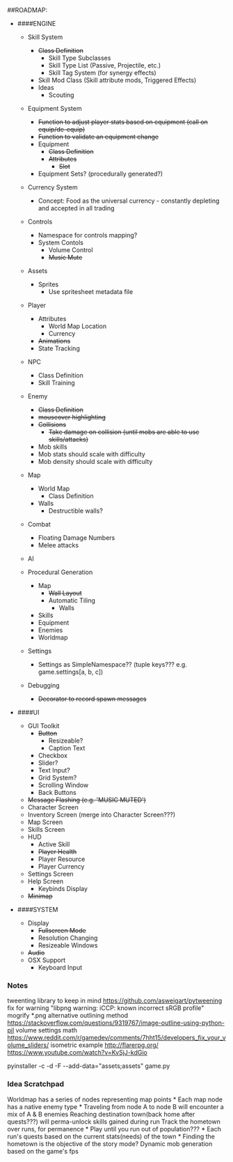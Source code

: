 ##ROADMAP:
* ####ENGINE
    * Skill System
        * ~~Class Definition~~
            * Skill Type Subclasses
            * Skill Type List (Passive, Projectile, etc.)
            * Skill Tag System (for synergy effects)
        * Skill Mod Class (Skill attribute mods, Triggered Effects)
        * Ideas
            * Scouting

    * Equipment System
        * ~~Function to adjust player stats based on equipment (call on equip/de-equip)~~
        * ~~Function to validate an equipment change~~
        * Equipment
            * ~~Class Definition~~
            * ~~Attributes~~
                * ~~Slot~~
        * Equipment Sets? (procedurally generated?)
                
    * Currency System
        * Concept: Food as the universal currency - constantly depleting and accepted in all trading
    
    * Controls
        * Namespace for controls mapping?
        * System Contols
            * Volume Control
            * ~~Music Mute~~
    
    * Assets
        * Sprites
            * Use spritesheet metadata file
    
    * Player
        * Attributes
            * World Map Location
            * Currency
        * ~~Animations~~
        * State Tracking
        
    * NPC
        * Class Definition
        * Skill Training
        
    * Enemy
        * ~~Class Definition~~
        * ~~mouseover highlighting~~
        * ~~Collisions~~
            * ~~Take damage on collision (until mobs are able to use skills/attacks)~~
        * Mob skills
        * Mob stats should scale with difficulty
        * Mob density should scale with difficulty
        
    * Map
        * World Map
            * Class Definition
        * Walls
            * Destructible walls?
        
    * Combat
        * Floating Damage Numbers
        * Melee attacks
        
    * AI
        
    * Procedural Generation
        * Map
            * ~~Wall Layout~~
            * Automatic Tiling
                * Walls
        * Skills
        * Equipment
        * Enemies
        * Worldmap
    
    * Settings
        * Settings as SimpleNamespace?? (tuple keys??? e.g. game.settings[a, b, c])
        
    * Debugging
        * ~~Decorator to record spawn messages~~

* ####UI
    * GUI Toolkit
        * ~~Button~~
            * Resizeable?
            * Caption Text
        * Checkbox
        * Slider?
        * Text Input?
        * Grid System?
        * Scrolling Window
        * Back Buttons
    * ~~Message Flashing (e.g. 'MUSIC MUTED')~~
    * Character Screen
    * Inventory Screen (merge into Character Screen???)
    * Map Screen
    * Skills Screen
    * HUD
        * Active Skill
        * ~~Player Health~~
        * Player Resource
        * Player Currency
    * Settings Screen
    * Help Screen
        * Keybinds Display
    * ~~Minimap~~

* ####SYSTEM
    * Display
        * ~~Fullscreen Mode~~
        * Resolution Changing
        * Resizeable Windows
    * ~~Audio~~
    * OSX Support
        * Keyboard Input
    
### Notes
tweenting library to keep in mind
    https://github.com/asweigart/pytweening
fix for warning "libpng warning: iCCP: known incorrect sRGB profile"
    mogrify *.png
alternative outlining method
    https://stackoverflow.com/questions/9319767/image-outline-using-python-pil
volume settings math
    https://www.reddit.com/r/gamedev/comments/7hht15/developers_fix_your_volume_sliders/
isometric example
    http://flarerpg.org/
    https://www.youtube.com/watch?v=KvSjJ-kdGio
    
pyinstaller -c -d -F --add-data="assets;assets" game.py


### Idea Scratchpad
Worldmap has a series of nodes representing map points
    * Each map node has a native enemy type
        * Traveling from node A to node B will encounter a mix of A & B enemies
Reaching destination town(back home after quests???) will perma-unlock skills gained during run
Track the hometown over runs, for permanence
    * Play until you run out of population???
    * Each run's quests based on the current stats(needs) of the town
    * Finding the hometown is the objective of the story mode?
Dynamic mob generation based on the game's fps